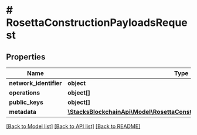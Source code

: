 # # RosettaConstructionPayloadsRequest

## Properties

Name | Type | Description | Notes
------------ | ------------- | ------------- | -------------
**network_identifier** | **object** |  |
**operations** | **object[]** |  |
**public_keys** | **object[]** |  | [optional]
**metadata** | [**\StacksBlockchainApi\Model\RosettaConstructionMetadataResponseMetadata**](RosettaConstructionMetadataResponseMetadata.md) |  | [optional]

[[Back to Model list]](../../README.md#models) [[Back to API list]](../../README.md#endpoints) [[Back to README]](../../README.md)
